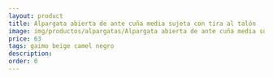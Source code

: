 ```yaml
---
layout: product
title: Alpargata abierta de ante cuña media sujeta con tira al talón
image: img/productos/alpargatas/Alpargata abierta de ante cuña media sujeta con tira al talón=63=gaimo beige camel negro.webp
price: 63
tags: gaimo beige camel negro
description: 
order: 0
---
```

